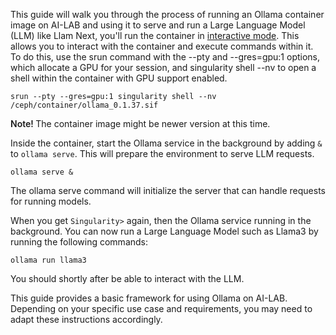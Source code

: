 This guide will walk you through the process of running an Ollama container image on AI-LAB and using it to serve and run a Large Language Model (LLM) like Llam
Next, you'll run the container in [interactive mode](../additional-guides/running-a-container-in-interactive-mode.md). This allows you to interact with the container and execute commands within it. To do this, use the srun command with the --pty and --gres=gpu:1 options, which allocate a GPU for your session, and singularity shell --nv to open a shell within the container with GPU support enabled.

```
srun --pty --gres=gpu:1 singularity shell --nv /ceph/container/ollama_0.1.37.sif
```

<span style="font-weight: 600;">Note! </span>The container image might be newer version at this time.

Inside the container, start the Ollama service in the background by adding `&` to `ollama serve`. This will prepare the environment to serve LLM requests.

```
ollama serve &
```

The ollama serve command will initialize the server that can handle requests for running models.

When you get `Singularity>` again, then the Ollama service running in the background. You can now run a Large Language Model such as Llama3 by running the following commands:

```
ollama run llama3
```

You should shortly after be able to interact with the LLM.

This guide provides a basic framework for using Ollama on AI-LAB. Depending on your specific use case and requirements, you may need to adapt these instructions accordingly.
